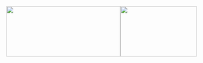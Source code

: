<div style="display: table; width: 100%;">
  <div style="display: table-cell; width: 60%; vertical-align: middle;">
    <img src="https://github-readme-stats.vercel.app/api?username=hypertseng&show_icons=true&theme=tokyonight&line_height=27" style="width: 100%; height: 100pt;">
  </div>
  <div style="display: table-cell; width: 40%; vertical-align: middle;">
    <img src="https://github-readme-stats.vercel.app/api/top-langs/?username=hypertseng&theme=radical" style="width: 100%; height: 100pt;">
  </div>
</div>
